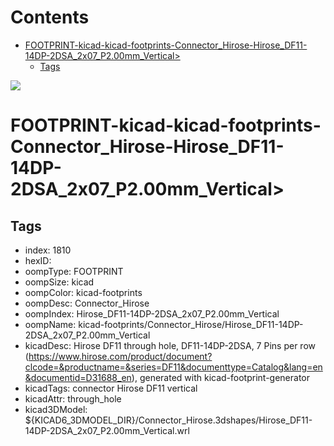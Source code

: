 



Contents
========

* [FOOTPRINT-kicad-kicad-footprints-Connector_Hirose-Hirose_DF11-14DP-2DSA_2x07_P2.00mm_Vertical>](#footprint-kicad-kicad-footprints-connector_hirose-hirose_df11-14dp-2dsa_2x07_p200mm_vertical)
	* [Tags](#tags)
  
![][im]
# FOOTPRINT-kicad-kicad-footprints-Connector_Hirose-Hirose_DF11-14DP-2DSA_2x07_P2.00mm_Vertical>

## Tags

- index: 1810
- hexID: 
- oompType: FOOTPRINT
- oompSize: kicad
- oompColor: kicad-footprints
- oompDesc: Connector_Hirose
- oompIndex: Hirose_DF11-14DP-2DSA_2x07_P2.00mm_Vertical
- oompName: kicad-footprints/Connector_Hirose/Hirose_DF11-14DP-2DSA_2x07_P2.00mm_Vertical
- kicadDesc: Hirose DF11 through hole, DF11-14DP-2DSA, 7 Pins per row (https://www.hirose.com/product/document?clcode=&productname=&series=DF11&documenttype=Catalog&lang=en&documentid=D31688_en), generated with kicad-footprint-generator
- kicadTags: connector Hirose DF11 vertical
- kicadAttr: through_hole
- kicad3DModel: ${KICAD6_3DMODEL_DIR}/Connector_Hirose.3dshapes/Hirose_DF11-14DP-2DSA_2x07_P2.00mm_Vertical.wrl



[im]: image.png
